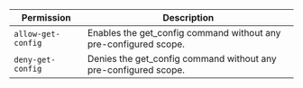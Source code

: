 | Permission | Description |
|------|-----|
|`allow-get-config`|Enables the get_config command without any pre-configured scope.|
|`deny-get-config`|Denies the get_config command without any pre-configured scope.|
